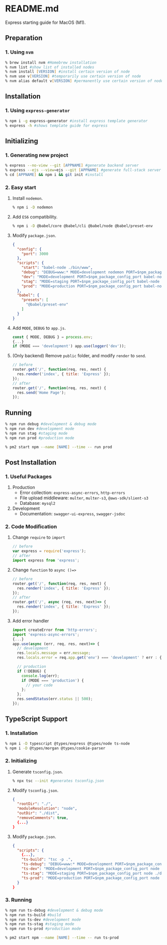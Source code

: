 # README.md
Express starting guide for MacOS (M1).

## Preparation
### 1. Using `nvm`
```zsh
% brew install nvm #Homebrew installation
% nvm list #show list of installed nodes
% nvm install [VERSION] #install certain version of node
% nvm use v[VERSION] #temporarily use certain version of node
% nvm alias default v[VERSION] #permanently use certain version of node
```

## Installation
### 1. Using `express-generator`
```zsh
% npm i -g express-generator #install express template generator
% express -h #shows template guide for express
```

## Initializing
### 1. Generating new project
```zsh
% express --no-view --git [APPNAME] #generate backend server
% express --ejs --view=ejs --git [APPNAME] #generate full-stack server (with ejs)
% cd [APPNAME] && npm i && git init #install
```
### 2. Easy start
1. Install `nodemon`.
    ```zsh
    % npm i -D nodemon
    ```
1. Add `ES6` compatibility.
    ```zsh
    % npm i -D @babel/core @babel/cli @babel/node @babel/preset-env
    ```
1. Modify `package.json`.
    ```json
    {
      "config": {
        "port": 3000
      },
      "scripts": {
        "start": "babel-node ./bin/www",
        "debug": "DEBUG=www:* MODE=development nodemon PORT=$npm_package_config_port --delay 2 --exec babel-node ./bin/www",
        "dev": "MODE=development PORT=$npm_package_config_port babel-node ./bin/www",
        "stag": "MODE=staging PORT=$npm_package_config_port babel-node ./bin/www",
        "prod": "MODE=production PORT=$npm_package_config_port babel-node ./bin/www"
      },
      "babel": {
        "presets": [
          "@babel/preset-env"
        ]
      }
    }
    ```
1. Add `MODE`, `DEBUG` to `app.js`.
    ```js
    const { MODE, DEBUG } = process.env;
    {...}
    if (MODE === 'development') app.use(logger('dev'));
    ```

1. (Only backend) Remove `public` folder, and modify `render` to `send`.
    ```js
    // before
    router.get('/', function(req, res, next) {
      res.render('index', { title: 'Express' });
    });
    // after
    router.get('/', function(req, res, next) {
      res.send('Home Page');
    });
    ```

## Running
```zsh
% npm run debug #development & debug mode
% npm run dev #development mode
% npm run stag #staging mode
% npm run prod #production mode

% pm2 start npm --name [NAME] --time -- run prod
```

## Post Installation
### 1. Useful Packages
1. Production
    * Error collection: `express-async-errors`, `http-errors`
    * File upload middleware: `multer`, `multer-s3`, `@aws-sdk/slient-s3`
    * Database: `mysql2`
1. Development
    * Documentation: `swagger-ui-express`, `swagger-jsdoc`

### 2. Code Modification
1. Change `require` to `import`
    ```js
    // before
    var express = require('express');
    // after
    import express from 'express';
    ```
1. Change `function` to `async ()=>`
    ```js
    // before
    router.get('/', function(req, res, next) {
      res.render('index', { title: 'Express' });
    });
    // after
    router.get('/', async (req, res, next)=> {
      res.render('index', { title: 'Express' });
    });
    ```
1. Add error handler
    ```js
    import createError from 'http-errors';
    import 'express-async-errors';
    {...}
    app.use(async (err, req, res, next)=> {
      // development
      res.locals.message = err.message;
      res.locals.error = req.app.get('env') === 'development' ? err : {};

      // production
      if (!DEBUG) {
        console.log(err);
        if (MODE === 'production') {
          // your code
        };
      };
      res.sendStatus(err.status || 500);
    });
    ```

## TypeScript Support
### 1. Installation
```zsh
% npm i -D typescript @types/express @types/node ts-node
% npm i -D @types/morgan @types/cookie-parser
```
### 2. Initializing
1. Generate `tsconfig.json`.
    ```zsh
    % npx tsc --init #generates tsconfig.json
    ```
1. Modify `tsconfig.json`.
    ```json
    {
      "rootDir": "./",
      "moduleResolution": "node",
      "outDir": "./dist",
      "removeComments": true,
      {...}
    }
    ```
1. Modify `package.json`.
    ```json
    {
      "scripts": {
        {...},
        "ts-build": "tsc -p .",
        "ts-debug": "DEBUG=www:* MODE=development PORT=$npm_package_config_port nodemon --delay 2 --exec ts-node ./app.ts",
        "ts-dev": "MODE=development PORT=$npm_package_config_port node ./dist/app.js",
        "ts-stag": "MODE=staging PORT=$npm_package_config_port node ./dist/app.js",
        "ts-prod": "MODE=production PORT=$npm_package_config_port node ./dist/app.js"
      }
    }
    ```

### 3. Running
```zsh
% npm run ts-debug #development & debug mode
% npm run ts-build #build
% npm run ts-dev #development mode
% npm run ts-stag #staging mode
% npm run ts-prod #production mode

% pm2 start npm --name [NAME] --time -- run ts-prod
```